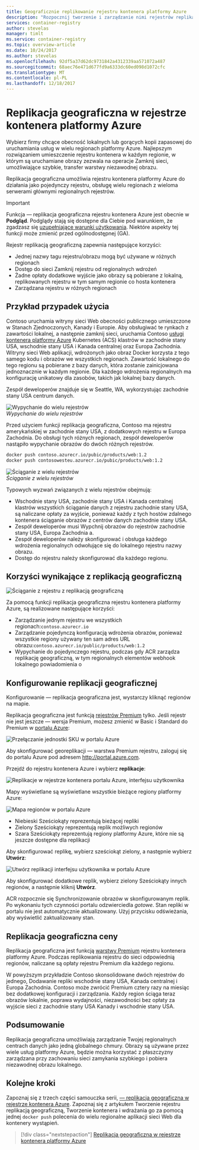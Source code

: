 ```yaml
---
title: Geograficznie replikowanie rejestru kontenera platformy Azure
description: "Rozpocznij tworzenie i zarządzanie nimi rejestrów replikacją geograficzną kontenera platformy Azure."
services: container-registry
author: stevelas
manager: timlt
ms.service: container-registry
ms.topic: overview-article
ms.date: 10/24/2017
ms.author: stevelas
ms.openlocfilehash: 92df5a37d62dc9731842a4312339aa571072a487
ms.sourcegitcommit: 68aec76e471d677fd9a6333dc60ed098d1072cfc
ms.translationtype: MT
ms.contentlocale: pl-PL
ms.lasthandoff: 12/18/2017
---
```

# <a name="geo-replication-in-azure-container-registry"></a>Replikacja geograficzna w rejestrze kontenera platformy Azure

Wybierz firmy chcące obecność lokalnych lub gorących kopii zapasowej do uruchamiania usług w wielu regionach platformy Azure. Najlepszym rozwiązaniem umieszczenie rejestru kontenera w każdym regionie, w którym są uruchamiane obrazy zezwala na operacje Zamknij sieci, umożliwiające szybkie, transfer warstwy niezawodnej obrazu.

Replikacja geograficzna umożliwia rejestru kontenera platformy Azure do działania jako pojedynczy rejestru, obsługę wielu regionach z wieloma serwerami głównymi regionalnych rejestrów.

> [!IMPORTANT]
> Funkcja — replikacja geograficzna rejestru kontenera Azure jest obecnie w **Podgląd**. Podglądy stają się dostępne dla Ciebie pod warunkiem, że zgadzasz się [uzupełniające warunki użytkowania](https://azure.microsoft.com/support/legal/preview-supplemental-terms/). Niektóre aspekty tej funkcji może zmienić przed ogólnodostępnej (GA).
>

Rejestr replikacją geograficzną zapewnia następujące korzyści:

* Jednej nazwy tagu rejestru/obrazu mogą być używane w różnych regionach
* Dostęp do sieci Zamknij rejestru od regionalnych wdrożeń
* Żadne opłaty dodatkowe wyjście jako obrazy są pobierane z lokalną, replikowanych rejestru w tym samym regionie co hosta kontenera
* Zarządzana rejestru w różnych regionach

## <a name="example-use-case"></a>Przykład przypadek użycia
Contoso uruchamia witryny sieci Web obecności publicznego umieszczone w Stanach Zjednoczonych, Kanady i Europie. Aby obsługiwać te rynkach z zawartości lokalnej, a następnie zamknij sieci, uruchamia Contoso [usługi kontenera platformy Azure](/azure/container-service/kubernetes/) Kubernetes (ACS) klastrów w zachodnie stany USA, wschodnie stany USA i Kanada centralnej oraz Europa Zachodnia. Witryny sieci Web aplikacji, wdrożonych jako obraz Docker korzysta z tego samego kodu i obrazów we wszystkich regionach. Zawartość lokalnego do tego regionu są pobierane z bazy danych, która zostanie zainicjowana jednoznacznie w każdym regionie. Dla każdego wdrożenia regionalnych ma konfigurację unikatowy dla zasobów, takich jak lokalnej bazy danych.

Zespół deweloperów znajduje się w Seattle, WA, wykorzystując zachodnie stany USA centrum danych.

![Wypychanie do wielu rejestrów](media/container-registry-geo-replication/before-geo-replicate.png)<br />*Wypychanie do wielu rejestrów*

Przed użyciem funkcji replikacja geograficzna, Contoso ma rejestru amerykańskiej w zachodnie stany USA, z dodatkowych rejestru w Europa Zachodnia. Do obsługi tych różnych regionach, zespół deweloperów nastąpiło wypychanie obrazów do dwóch różnych rejestrów.

```bash
docker push contoso.azurecr.io/pubic/products/web:1.2
docker push contosowesteu.azurecr.io/pubic/products/web:1.2
```
![Ściąganie z wielu rejestrów](media/container-registry-geo-replication/before-geo-replicate-pull.png)<br />*Ściąganie z wielu rejestrów*

Typowych wyzwań związanych z wielu rejestrów obejmują:

* Wschodnie stany USA, zachodnie stany USA i Kanada centralnej klastrów wszystkich ściąganie danych z rejestru zachodnie stany USA, są naliczane opłaty za wyjście, ponieważ każdy z tych hostów zdalnego kontenera ściąganie obrazów z centrów danych zachodnie stany USA.
* Zespół deweloperów musi Wypchnij obrazów do rejestrów zachodnie stany USA, Europa Zachodnia a.
* Zespół deweloperów należy skonfigurować i obsługa każdego wdrożenia regionalnych odwołujące się do lokalnego rejestru nazwy obrazu.
* Dostęp do rejestru należy skonfigurować dla każdego regionu.

## <a name="benefits-of-geo-replication"></a>Korzyści wynikające z replikacją geograficzną

![Ściąganie z rejestru z replikacją geograficzną](media/container-registry-geo-replication/after-geo-replicate-pull.png)

Za pomocą funkcji replikacja geograficzna rejestru kontenera platformy Azure, są realizowane następujące korzyści:

* Zarządzanie jednym rejestru we wszystkich regionach:`contoso.azurecr.io`
* Zarządzanie pojedynczą konfiguracją wdrożenia obrazów, ponieważ wszystkie regiony używany ten sam adres URL obrazu:`contoso.azurecr.io/public/products/web:1.2`
* Wypychanie do pojedynczego rejestru, podczas gdy ACR zarządza replikację geograficzną, w tym regionalnych elementów webhook lokalnego powiadomienia o

## <a name="configure-geo-replication"></a>Konfigurowanie replikacji geograficznej
Konfigurowanie — replikacja geograficzna jest, wystarczy kliknąć regionów na mapie.

Replikacja geograficzna jest funkcją [rejestrów Premium](container-registry-skus.md) tylko. Jeśli rejestr nie jest jeszcze — wersja Premium, możesz zmienić w Basic i Standard do Premium w [portalu Azure](https://portal.azure.com):

![Przełączanie jednostki SKU w portalu Azure](media/container-registry-skus/update-registry-sku.png)

Aby skonfigurować georeplikacji — warstwa Premium rejestru, zaloguj się do portalu Azure pod adresem http://portal.azure.com.

Przejdź do rejestru kontenera Azure i wybierz **replikacje**:

![Replikacje w rejestrze kontenera portalu Azure, interfejsu użytkownika](media/container-registry-geo-replication/registry-services.png)

Mapy wyświetlane są wyświetlane wszystkie bieżące regiony platformy Azure:

 ![Mapa regionów w portalu Azure](media/container-registry-geo-replication/registry-geo-map.png)

* Niebieski Sześciokąty reprezentują bieżącej repliki
* Zielony Sześciokąty reprezentują replik możliwych regionów
* Szara Sześciokąty reprezentują regiony platformy Azure, które nie są jeszcze dostępne dla replikacji

Aby skonfigurować replikę, wybierz sześciokąt zielony, a następnie wybierz **Utwórz**:

 ![Utwórz replikacji interfejsu użytkownika w portalu Azure](media/container-registry-geo-replication/create-replication.png)

Aby skonfigurować dodatkowe replik, wybierz zielony Sześciokąty innych regionów, a następnie kliknij **Utwórz**.

ACR rozpocznie się Synchronizowanie obrazów w skonfigurowanym replik. Po wykonaniu tych czynności portalu odzwierciedla *gotowe*. Stan repliki w portalu nie jest automatycznie aktualizowany. Użyj przycisku odświeżania, aby wyświetlić zaktualizowany stan.

## <a name="geo-replication-pricing"></a>Replikacja geograficzna ceny

Replikacja geograficzna jest funkcją [warstwy Premium](container-registry-skus.md) rejestru kontenera platformy Azure. Podczas replikowania rejestru do sieci odpowiednią regionów, naliczane są opłaty rejestru Premium dla każdego regionu.

W powyższym przykładzie Contoso skonsolidowane dwóch rejestrów do jednego, Dodawanie repliki wschodnie stany USA, Kanada centralnej i Europa Zachodnia. Contoso może zwrócić Premium cztery razy na miesiąc bez dodatkowej konfiguracji i zarządzania. Każdy region ściąga teraz obrazów lokalnie, poprawa wydajności, niezawodności bez opłaty za wyjście sieci z zachodnie stany USA Kanady i wschodnie stany USA.

## <a name="summary"></a>Podsumowanie

Replikacja geograficzna umożliwiają zarządzanie Twojej regionalnych centrach danych jako jedną globalnego chmury. Obrazy są używane przez wiele usług platformy Azure, będzie można korzystać z płaszczyzny zarządzana przy zachowaniu sieci zamykania szybkiego i pobiera niezawodnej obrazu lokalnego.

## <a name="next-steps"></a>Kolejne kroki

Zapoznaj się z trzech części samouczka serii, [— replikacja geograficzna w rejestrze kontenera Azure](container-registry-tutorial-prepare-registry.md). Zapoznaj się z artykułem Tworzenie rejestru replikacją geograficzną, Tworzenie kontenera i wdrażania go za pomocą jednej `docker push` polecenia do wielu regionalne aplikacji sieci Web dla kontenery wystąpień.

> [!div class="nextstepaction"]
> [Replikacja geograficzna w rejestrze kontenera platformy Azure](container-registry-tutorial-prepare-registry.md)